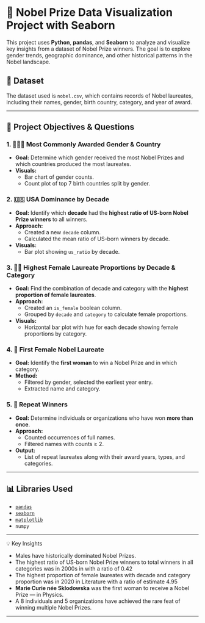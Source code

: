 # 🏅 Nobel Prize Data Visualization Project with Seaborn

This project uses **Python**, **pandas**, and **Seaborn** to analyze and visualize key insights from a dataset of Nobel Prize winners. The goal is to explore gender trends, geographic dominance, and other historical patterns in the Nobel landscape.

## 📁 Dataset
The dataset used is `nobel.csv`, which contains records of Nobel laureates, including their names, gender, birth country, category, and year of award.

---

## 📌 Project Objectives & Questions

### 1. 🧑‍🤝‍🧑 Most Commonly Awarded Gender & Country
- **Goal:** Determine which gender received the most Nobel Prizes and which countries produced the most laureates.
- **Visuals:** 
  - Bar chart of gender counts.
  - Count plot of top 7 birth countries split by gender.

### 2. 🇺🇸 USA Dominance by Decade
- **Goal:** Identify which **decade** had the **highest ratio of US-born Nobel Prize winners** to all winners.
- **Approach:** 
  - Created a new `decade` column.
  - Calculated the mean ratio of US-born winners by decade.
- **Visuals:** 
  - Bar plot showing `us_ratio` by decade.

### 3. 👩‍🔬 Highest Female Laureate Proportions by Decade & Category
- **Goal:** Find the combination of decade and category with the **highest proportion of female laureates**.
- **Approach:** 
  - Created an `is_female` boolean column.
  - Grouped by `decade` and `category` to calculate female proportions.
- **Visuals:** 
  - Horizontal bar plot with hue for each decade showing female proportions by category.

### 4. 🥇 First Female Nobel Laureate
- **Goal:** Identify the **first woman** to win a Nobel Prize and in which category.
- **Method:**
  - Filtered by gender, selected the earliest year entry.
  - Extracted name and category.

### 5. 🔁 Repeat Winners
- **Goal:** Determine individuals or organizations who have won **more than once**.
- **Approach:** 
  - Counted occurrences of full names.
  - Filtered names with counts ≥ 2.
- **Output:** 
  - List of repeat laureates along with their award years, types, and categories.

---

## 📊 Libraries Used
- [`pandas`](https://pandas.pydata.org/)
- [`seaborn`](https://seaborn.pydata.org/)
- [`matplotlib`](https://matplotlib.org/)
- `numpy`

---

💡 Key Insights
- Males have historically dominated Nobel Prizes.
- The highest ratio of US-born Nobel Prize winners to total winners in all categories was in 2000s in with a ratio of 0.42
- The highest proportion of female laureates with decade and category proportion was in 2020 in Literature with a ratio of estimate 4.95
- **Marie Curie née Sklodowska** was the first woman to receive a Nobel Prize — in Physics.
- A 8 individuals and 5 organizations have achieved the rare feat of winning multiple Nobel Prizes.

---
